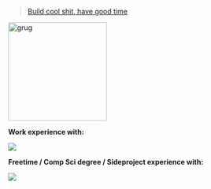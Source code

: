 > [Build cool shit, have good time](https://grugbrain.dev/)

<img src="https://user-images.githubusercontent.com/13486531/149399974-62f62945-2e06-45a3-a4e0-27b98d1d5cae.png" alt="grug" width="200">

**Work experience with:**

<img src="https://skillicons.dev/icons?i=laravel,angular,ts,aws,php,linux,mysql&theme=dark" />

**Freetime / Comp Sci degree / Sideproject experience with:**

<img src="https://skillicons.dev/icons?i=react,cloudflare,workers,linux,sqlite,nuxt,elixir,svelte,python,java,tailwind&theme=dark" />
